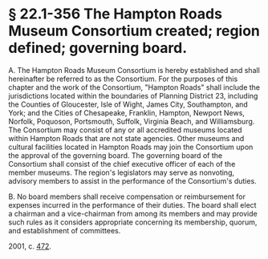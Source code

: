 # § 22.1-356 The Hampton Roads Museum Consortium created; region defined; governing board.

<p>A. The Hampton Roads Museum Consortium is hereby established and shall hereinafter be referred to as the Consortium. For the purposes of this chapter and the work of the Consortium, "Hampton Roads" shall include the jurisdictions located within the boundaries of Planning District 23, including the Counties of Gloucester, Isle of Wight, James City, Southampton, and York; and the Cities of Chesapeake, Franklin, Hampton, Newport News, Norfolk, Poquoson, Portsmouth, Suffolk, Virginia Beach, and Williamsburg. The Consortium may consist of any or all accredited museums located within Hampton Roads that are not state agencies. Other museums and cultural facilities located in Hampton Roads may join the Consortium upon the approval of the governing board. The governing board of the Consortium shall consist of the chief executive officer of each of the member museums. The region's legislators may serve as nonvoting, advisory members to assist in the performance of the Consortium's duties.</p><p>B. No board members shall receive compensation or reimbursement for expenses incurred in the performance of their duties. The board shall elect a chairman and a vice-chairman from among its members and may provide such rules as it considers appropriate concerning its membership, quorum, and establishment of committees.</p><p>2001, c. <a href='http://lis.virginia.gov/cgi-bin/legp604.exe?011+ful+CHAP0472'>472</a>.</p>